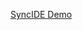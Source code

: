 [SyncIDE Demo](https://raw.githubusercontent.com/Zzz-Pranjal-Kundu/Portfolio/main/src/assets/projects/SyncIDEGIF.gif)
